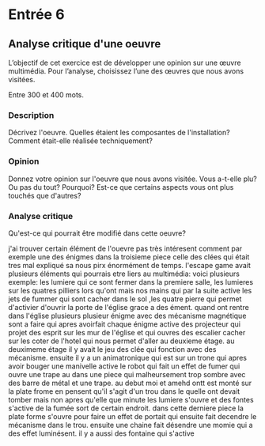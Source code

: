 # Entrée 6
## Analyse critique d'une oeuvre

L’objectif de cet exercice est de développer une opinion sur une œuvre multimédia. Pour l’analyse, choisissez l’une des œuvres que nous avons visitées. 

Entre 300 et 400 mots. 

### Description
Décrivez l'oeuvre. Quelles étaient les composantes de l'installation? Comment était-elle réalisée techniquement? 

### Opinion
Donnez votre opinion sur l'oeuvre que nous avons visitée. Vous a-t-elle plu? Ou pas du tout? Pourquoi? Est-ce que certains aspects vous ont plus touchés que d'autres? 

### Analyse critique
Qu'est-ce qui pourrait être modifié dans cette oeuvre? 

j'ai trouver certain élément de l'ouevre pas très intéresent comment par exemple une des énigmes dans la troisieme piece celle des clées qui était tres mal expliqué sa nous pirx énormément de temps.
l'escape game avait plusieurs éléments qui pourrais etre liers au multimédia: voici plusieurs exemple: les lumiere qui ce sont fermer dans la premiere salle, les lumieres sur les quatres pilliers lors qu'ont mais nos mains qui par la suite active les jets
de fummer qui sont cacher dans le sol ,les quatre pierre qui permet d'activier d'ouvrir la porte de l'église grace a des ément. quand ont rentre dans l'église plusieurs plusieur énigme avec des mécanisme magnétique sont a faire qui apres avoirfait chaque énigme active des projecteur qui projet des esprit sur les mur de l'église et qui ouvres des escalier cacher sur les coter de l'hotel qui nous permet d'aller au deuxieme étage. au deuximeme étage il y avait le jeu des clée qui fonction avec des mécanisme. ensuite il y a un animatronique qui est sur un trone qui apres avoir bouger une manivelle active le robot qui fait un effet de fumer qui ouvre une trape au dans une piece qui malheursement trop sombre avec des barre de métal et une trape. au debut moi et amehd ontt est monté sur la plate frome en pensent qu'il s'agit d'un trou dans le quelle ont devait tomber mais non apres qu'elle que minute les lumiere s'ouvre et des fontes s'active de la fumée sort de certain endroit. dans cette derniere piece la plate forme s'ouvre pour faire un effet de portait qui ensuite fait decendre le mécanisme dans le trou. ensuite une chaine fait désendre une momie qui a des effet luminésent. il y a aussi des fontaine qui s'active
